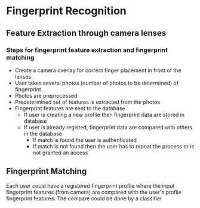 # Fingerprint Recognition

## Feature Extraction through camera lenses

### Steps for fingerprint feature extraction and fingerprint matching
* Create a camera overlay for correct finger placement in front of the lenses
* User takes several photos (number of photos to be determined) of fingerprint
* Photos are preprocessed
* Predetermined set of features is extracted from the photos
* Fingerprint features are sent to the database
    * If user is creating a new profile then fingerprint data are stored in database
    * If user is already registed, fingerprint data are compared with others in the database
        * If match is found the user is authenticated
        * If match is not found then the user has to repeat the process or is not granted an access

## Fingerprint Matching
Each user could have a registered fingerprint profile where the input fingerprint features (from camera) are compared with the user's profile fingerprint features. The compare could be done by a classifier 